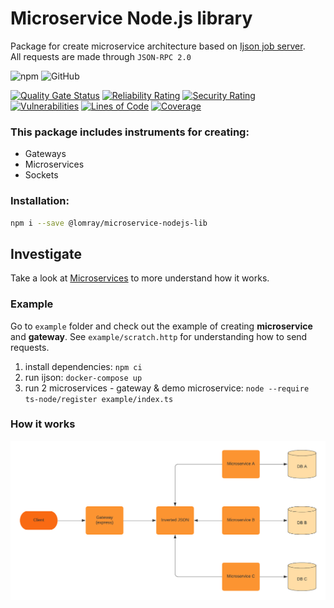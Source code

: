 # Microservice Node.js library

Package for create microservice architecture based on [Ijson job server](https://github.com/lega911/ijson).   
All requests are made through `JSON-RPC 2.0`

![npm](https://img.shields.io/npm/v/@lomray/microservice-nodejs-lib)
![GitHub](https://img.shields.io/github/license/Lomray-Software/microservice-nodejs-lib)

[![Quality Gate Status](https://sonarcloud.io/api/project_badges/measure?project=Lomray-Software_microservice-nodejs-lib&metric=alert_status)](https://sonarcloud.io/summary/new_code?id=Lomray-Software_microservice-nodejs-lib)
[![Reliability Rating](https://sonarcloud.io/api/project_badges/measure?project=Lomray-Software_microservice-nodejs-lib&metric=reliability_rating)](https://sonarcloud.io/summary/new_code?id=Lomray-Software_microservice-nodejs-lib)
[![Security Rating](https://sonarcloud.io/api/project_badges/measure?project=Lomray-Software_microservice-nodejs-lib&metric=security_rating)](https://sonarcloud.io/summary/new_code?id=Lomray-Software_microservice-nodejs-lib)
[![Vulnerabilities](https://sonarcloud.io/api/project_badges/measure?project=Lomray-Software_microservice-nodejs-lib&metric=vulnerabilities)](https://sonarcloud.io/summary/new_code?id=Lomray-Software_microservice-nodejs-lib)
[![Lines of Code](https://sonarcloud.io/api/project_badges/measure?project=Lomray-Software_microservice-nodejs-lib&metric=ncloc)](https://sonarcloud.io/summary/new_code?id=Lomray-Software_microservice-nodejs-lib)
[![Coverage](https://sonarcloud.io/api/project_badges/measure?project=Lomray-Software_microservice-nodejs-lib&metric=coverage)](https://sonarcloud.io/summary/new_code?id=Lomray-Software_microservice-nodejs-lib)

### This package includes instruments for creating:
- Gateways
- Microservices
- Sockets

### Installation:
```bash
npm i --save @lomray/microservice-nodejs-lib
```

## Investigate
Take a look at [Microservices](https://github.com/Lomray-Software/microservices) to more understand how it works.

### Example
Go to `example` folder and check out the example of creating __microservice__ and __gateway__.
See `example/scratch.http` for understanding how to send requests.

1. install dependencies: `npm ci`
2. run ijson: `docker-compose up`
3. run 2 microservices - gateway & demo microservice: `node --require ts-node/register example/index.ts`

### How it works
![Diagram](example/diagram.png?raw=true "Diagram")
